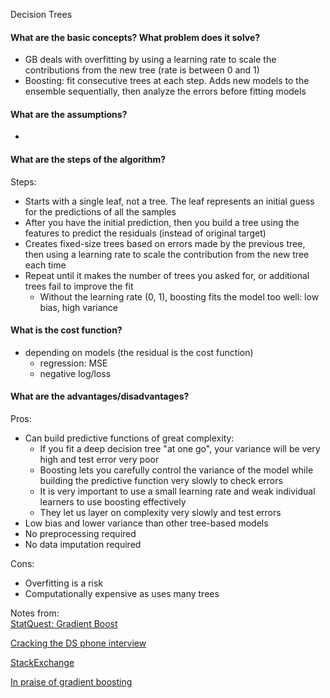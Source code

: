Decision Trees


#### What are the basic concepts? What problem does it solve?
-	GB deals with overfitting by using a learning rate to scale the contributions from the new tree (rate is between 0 and 1)
- Boosting: fit consecutive trees at each step. Adds new models to the ensemble sequentially, then analyze the errors before fitting models

#### What are the assumptions?
-

#### What are the steps of the algorithm?
Steps:
- Starts with a single leaf, not a tree. The leaf represents an initial guess for the predictions of all the samples
- After you have the initial prediction, then you build a tree using the features to predict the residuals (instead of original target)
- Creates fixed-size trees based on errors made by the previous tree, then using a learning rate to scale the contribution from the new tree each time
- Repeat until it makes the number of trees you asked for, or additional trees fail to improve the fit
    - Without the learning rate (0, 1), boosting fits the model too well: low bias, high variance  

#### What is the cost function?
- depending on models (the residual is the cost function)
    - regression: MSE
    - negative log/loss

#### What are the advantages/disadvantages?
Pros:
- Can build predictive functions of great complexity:
    - If you fit a deep decision tree "at one go", your variance will be very high and test error very poor
    - Boosting lets you carefully control the variance of the model while building the predictive function very slowly to check errors
    - It is very important to use a small learning rate and weak individual learners to use boosting effectively
    - They let us layer on complexity very slowly and test errors
- Low bias and lower variance than other tree-based models
- No preprocessing required
- No data imputation required

Cons:
- Overfitting is a risk
- Computationally expensive as uses many trees

Notes from:  
[StatQuest: Gradient Boost](https://www.youtube.com/watch?v=3CC4N4z3GJc)

[Cracking the DS phone interview](https://medium.com/@bruceyanghy/crack-the-machine-learning-phone-interview-guide-9e4dc316f65b)

[StackExchange](https://stats.stackexchange.com/questions/335859/understanding-gradient-boosting)

[In praise of gradient boosting](benkuhn.net/gbm/)
